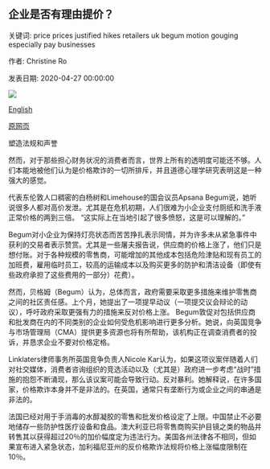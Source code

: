 ## 企业是否有理由提价？

关键词: price prices justified hikes retailers uk begum motion gouging especially pay businesses

作者: Christine Ro

发表日期: 2020-04-27 00:00:00

![](https://ichef.bbci.co.uk/wwfeatures/live/624_351/images/live/p0/8b/n0/p08bn0q8.jpg)

[English](Can%20price%20hikes%20by%20businesses%20ever%20be%20justified%3F.md)

[原网页](https://www.bbc.com/worklife/article/20200427-coronavirus-can-price-hikes-by-businesses-ever-be-justified)

塑造法规和声誉

然而，对于那些担心财务状况的消费者而言，世界上所有的透明度可能还不够。人们本能地被他们认为是价格欺诈的一切所排斥，并且道德心理学研究表明这是一种强大的感觉。

代表东伦敦人口稠密的白杨树和Limehouse的国会议员Apsana Begum说，她听说很多人都对高价发泄。尤其是在危机初期，人们很难为小企业支付厕纸和洗手液正常价格的两到三倍。 “这实际上在当地引起了很多愤怒，这是可以理解的。”

Begum对小企业为保持灯亮状态而苦苦挣扎表示同情，并为许多未从紧急事件中获利的交易者表示赞赏。尤其是一些屠夫报告说，供应商的价格上涨了，他们只是想付账。对于各种规模的零售商，可能增加的其他成本包括危险津贴和现有员工的加班费，雇用临时员工，较高的运输成本以及购买更多的防护和清洁设备（即使有些政府承担了这些费用的一部分）花费）。

然而，贝格姆（Begum）认为，总体而言，政府需要采取更多措施来维护零售商之间的社区责任感。上个月，她提出了一项提早动议（一项提交议会辩论的动议），呼吁政府采取更强有力的措施来反对价格上涨。 Begum敦促对包括供应商和批发商在内的不同类别的企业如何受危机影响进行更多分析。她说，向英国竞争与市场管理局（CMA）提供更多资源也将有所帮助，该机构正在调查消费者的投诉，并恳求企业不要对价格定格。

Linklaters律师事务所英国竞争负责人Nicole Kar认为，如果这项议案伴随着人们对社交媒体，消费者咨询组织的竞选活动以及（尤其是）政府进一步考虑“战时”措施的抱怨不断涌现，那么该议案可能会导致行动。反对暴利。她解释说，在许多国家，价格欺诈本身并不是非法的。在英国，通常只有垄断行为或企业之间的串通是非法的。

法国已经对用于手消毒的水醇凝胶的零售和批发价格设定了上限。中国禁止不必要地储存一些防护性医疗设备和食品。澳大利亚已将零售商购买护目镜之类的物品并转售其以获得超过20％的加价幅度定为违法行为。美国各州法律各不相同，但如果宣布进入紧急状态，加利福尼亚州的反价格欺诈法规将价格上涨幅度限制在10％。